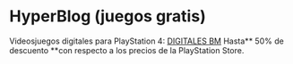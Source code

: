 # HyperBlog (juegos gratis)
Videosjuegos digitales para PlayStation 4: [DIGITALES BM](https://www.instagram.com/digitalesbm/ "DIGITALES BM")
Hasta** 50% de descuento **con respecto a los precios de la PlayStation Store.
